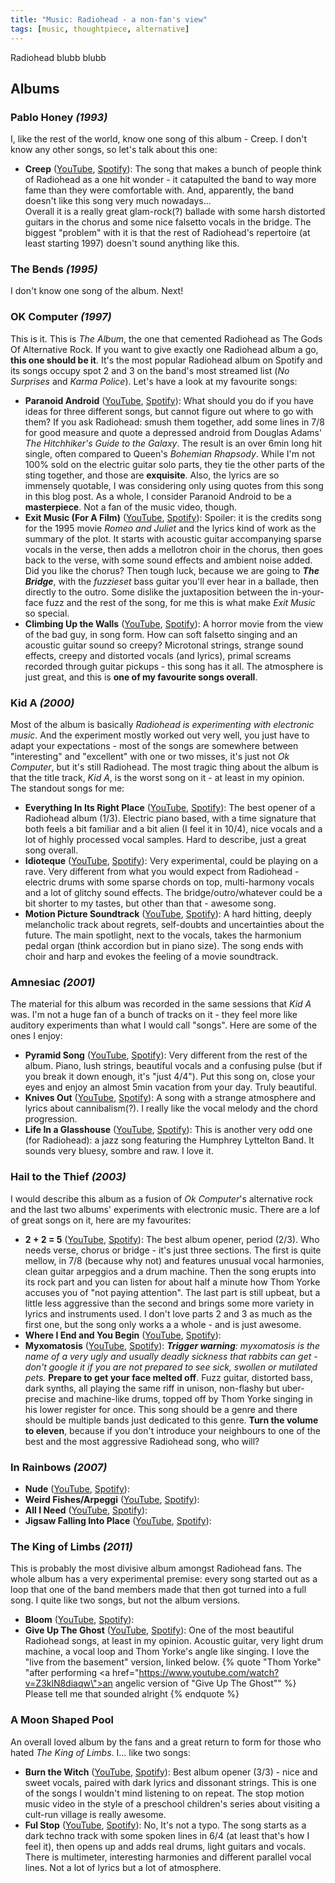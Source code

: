 ```yaml
---
title: "Music: Radiohead - a non-fan's view"
tags: [music, thoughtpiece, alternative]
---
```

Radiohead blubb blubb

## Albums

### Pablo Honey _(1993)_
I, like the rest of the world, know one song of this album - Creep. I don't know any other songs, so let's talk about this one:

* __Creep__ ([YouTube](https://www.youtube.com/watch?v=XFkzRNyygfk), [Spotify](https://open.spotify.com/intl-de/track/70LcF31zb1H0PyJoS1Sx1r?si=bf58370464164481)): The song that makes a bunch of people think of Radiohead as a one hit wonder - it catapulted the band to way more fame than they were comfortable with. And, apparently, the band doesn't like this song very much nowadays...  
Overall it is a really great glam-rock(?) ballade with some harsh distorted guitars in the chorus and some nice falsetto vocals in the bridge. The biggest "problem" with it is that the rest of Radiohead's repertoire (at least starting 1997) doesn't sound anything like this. 

### The Bends _(1995)_
I don't know one song of the album. Next! 

### OK Computer _(1997)_
This is it. This is _The Album_, the one that cemented Radiohead as The Gods Of Alternative Rock. If you want to give exactly one Radiohead album a go, __this one should be it__. It's the most popular Radiohead album on Spotify and its songs occupy spot 2 and 3 on the band's most streamed list (_No Surprises_ and _Karma Police_). Let's have a look at my favourite songs:

* __Paranoid Android__ ([YouTube](https://www.youtube.com/watch?v=fHiGbolFFGw), [Spotify](https://open.spotify.com/intl-de/track/6LgJvl0Xdtc73RJ1mmpotq?si=c4a3f8a521864d58)): What should you do if you have ideas for three different songs, but cannot figure out where to go with them? If you ask Radiohead: smush them together, add some lines in 7/8 for good measure and quote a depressed android from Douglas Adams' _The Hitchhiker's Guide to the Galaxy_. The result is an over 6min long hit single, often compared to Queen's _Bohemian Rhapsody_. While I'm not 100% sold on the electric guitar solo parts, they tie the other parts of the sting together, and those are __exquisite__. Also, the lyrics are so immensely quotable, I was considering only using quotes from this song in this blog post. As a whole, I consider Paranoid Android to be a __masterpiece__. Not a fan of the music video, though.
* __Exit Music (For A Film)__ ([YouTube](https://www.youtube.com/watch?v=Bf01riuiJWA&pp=ygUUcmFkaW9oZWFkIGV4aXQgbXVzaWM%3D), [Spotify](https://open.spotify.com/intl-de/track/0z1o5L7HJx562xZSATcIpY?si=9aa7e30c24004120)): Spoiler: it is the credits song for the 1995 movie _Romeo and Juliet_ and the lyrics kind of work as the summary of the plot. It starts with acoustic guitar accompanying sparse vocals in the verse, then adds a mellotron choir in the chorus, then goes back to the verse, with some sound effects and ambient noise added. Did you like the chorus? Then tough luck, because we are going to ___The Bridge___, with the _fuzzieset_ bass guitar you'll ever hear in a ballade, then directly to the outro. Some dislike the juxtaposition between the in-your-face fuzz and the rest of the song, for me this is what make _Exit Music_ so special.
* __Climbing Up the Walls__ ([YouTube](https://www.youtube.com/watch?v=XX4EpkR-Sp4&pp=ygUfcmFkaW9oZWFkIGNsaW1iaW5nIHVwIHRoZSB3YWxscw%3D%3D), [Spotify](https://open.spotify.com/intl-de/track/2PDQReEXBViVwkrbQ34vd7?si=6a95ec06c860444e)): A horror movie from the view of the bad guy, in song form. How can soft falsetto singing and an acoustic guitar sound so creepy? Microtonal strings, strange sound effects, creepy and distorted vocals (and lyrics), primal screams recorded through guitar pickups - this song has it all. The atmosphere is just great, and this is __one of my favourite songs overall__.

### Kid A _(2000)_
Most of the album is basically _Radiohead is experimenting with electronic music_. And the experiment mostly worked out very well, you just have to adapt your expectations - most of the songs are somewhere between "interesting" and "excellent" with one or two misses, it's just not _Ok Computer_, but it's still Radiohead. The most tragic thing about the album is that the title track, _Kid A_, is the worst song on it - at least in my opinion.  
The standout songs for me:
* __Everything In Its Right Place__ ([YouTube](https://www.youtube.com/watch?v=onRk0sjSgFU&pp=ygUncmFkaW9oZWFkIEV2ZXJ5dGhpbmcgSW4gSXRzIFJpZ2h0IFBsYWNl), [Spotify](https://open.spotify.com/intl-de/track/2kRFrWaLWiKq48YYVdGcm8?si=753616a49eef4e49)): The best opener of a Radiohead album (1/3). Electric piano based, with a time signature that both feels a bit familiar and a bit alien (I feel it in 10/4), nice vocals and a lot of highly processed vocal samples. Hard to describe, just a great song overall.
* __Idioteque__ ([YouTube](https://www.youtube.com/watch?v=svwJTnZOaco&pp=ygUTcmFkaW9oZWFkIGlkaW90ZXF1ZQ%3D%3D), [Spotify](https://open.spotify.com/intl-de/track/1W5XugQJGhnSATMI5n002M?si=ac789a49b2574a87)): Very experimental, could be playing on a rave. Very different from what you would expect from Radiohead - electric drums with some sparse chords on top, multi-harmony vocals and a lot of glitchy sound effects. The bridge/outro/whatever could be a bit shorter to my tastes, but other than that - awesome song.
* __Motion Picture Soundtrack__ ([YouTube](https://www.youtube.com/watch?v=EcSvMFm2ABE&pp=ygUjcmFkaW9oZWFkIG1vdGlvbiBwaWN0dXJlIHNvdW5kdHJhY2s%3D), [Spotify](https://open.spotify.com/intl-de/track/4SrRrB27n7fiRkQcPoKfpk?si=2f0ff1d7fa464dfd)): A hard hitting, deeply melancholic track about regrets, self-doubts and uncertainties about the future. The main spotlight, next to the vocals, takes the harmonium pedal organ (think accordion but in piano size). The song ends with choir and harp and evokes the feeling of a movie soundtrack. 

### Amnesiac _(2001)_
The material for this album was recorded in the same sessions that _Kid A_ was. I'm not a huge fan of a bunch of tracks on it - they feel more like auditory experiments than what I would call "songs". Here are some of the ones I enjoy:
* __Pyramid Song__ ([YouTube](https://www.youtube.com/watch?v=3M_Gg1xAHE4&pp=ygUWcmFkaW9oZWFkIHB5cmFtaWQgc29uZw%3D%3D), [Spotify](https://open.spotify.com/intl-de/track/55q3Ro66yXWi9rsEddeEN4?si=a20d9132e15948db)): Very different from the rest of the album. Piano, lush strings, beautiful vocals and a confusing pulse (but if you break it down enough, it's "just 4/4"). Put this song on, close your eyes and enjoy an almost 5min vacation from your day. Truly beautiful.
* __Knives Out__ ([YouTube](https://www.youtube.com/watch?v=2Lpw3yMCWro&pp=ygUUcmFkaW9oZWFkIGtuaXZlcyBvdXQ%3D), [Spotify](https://open.spotify.com/intl-de/track/521OhfIeThXJKiTyz0m883?si=2ee3840ebed24bc5)): A song with a strange atmosphere and lyrics about cannibalism(?). I really like the vocal melody and the chord progression.
* __Life In a Glasshouse__ ([YouTube](https://www.youtube.com/watch?v=hKrAPSootn4&pp=ygUecmFkaW9oZWFkIGxpZmUgaW4gYSBnbGFzc2hvdXNl), [Spotify](https://open.spotify.com/intl-de/track/5xJc58mBWz68WhwU2n5seR?si=bf0cfa9aeed14d9c)): This is another very odd one (for Radiohead): a jazz song featuring the Humphrey Lyttelton Band. It sounds very bluesy, sombre and raw. I love it.

### Hail to the Thief _(2003)_
I would describe this album as a fusion of _Ok Computer_'s alternative rock and the last two albums' experiments with electronic music. There are a lof of great songs on it, here are my favourites:
* __2 + 2 = 5__ ([YouTube](https://www.youtube.com/watch?v=2w6kHS_IRrE&pp=ygUPcmFkaW9oZWFkIDIrMj01), [Spotify](https://open.spotify.com/intl-de/track/4xkcGfpM9RwB4IiQ7yx2dB?si=2260445c33fe409b)): The best album opener, period (2/3). Who needs verse, chorus or bridge - it's just three sections. The first is quite mellow, in 7/8 (because why not) and features unusual vocal harmonies, clean guitar arpeggios and a drum machine. Then the song erupts into its rock part and you can listen for about half a minute how Thom Yorke accuses you of "not paying attention". The last part is still upbeat, but a little less aggressive than the second and brings some more variety in lyrics and instruments used. I don't love parts 2 and 3 as much as the first one, but the song only works a a whole - and is just awesome.
* __Where I End and You Begin__ ([YouTube](https://www.youtube.com/watch?v=pyTY6Z-Fqzw&pp=ygUjcmFkaW9oZWFkIHdoZXJlIGkgZW5kIGFuZCB5b3UgYmVnaW4%3D), [Spotify](https://open.spotify.com/intl-de/track/2dDqsUr11Mv0qhXByNfbJx?si=b8b3c00beac94a60)):
* __Myxomatosis__ ([YouTube](https://www.youtube.com/watch?v=PxOO8YkB_Og&pp=ygUVcmFkaW9oZWFkIG15eG9tYXRvc2lz), [Spotify](https://open.spotify.com/intl-de/track/3MW7yZK3kKtjsmJpsvBwyf?si=788083feeb8d4ff9)): ____Trigger warning___: myxomatosis is the name of a very ugly and usually deadly sickness that rabbits can get - don't google it if you are not prepared to see sick, swollen or mutilated pets._ __Prepare to get your face melted off__. Fuzz guitar, distorted bass, dark synths, all playing the same riff in unison, non-flashy but uber-precise and machine-like drums, topped off by Thom Yorke singing in his lower register for once. This song should be a genre and there should be multiple bands just dedicated to this genre. __Turn the volume to eleven__, because if you don't introduce your neighbours to one of the best and the most aggressive Radiohead song, who will?

### In Rainbows _(2007)_
* __Nude__ ([YouTube](https://www.youtube.com/watch?v=BbWBRnDK_AE&pp=ygUOcmFkaW9oZWFkIG51ZGU%3D), [Spotify](https://open.spotify.com/intl-de/track/35YyxFpE0ZTOoqFx5bADW8?si=bfe115a9b6c34cbc)):
* __Weird Fishes/Arpeggi__ ([YouTube](https://www.youtube.com/watch?v=TNRCvG9YtYI&pp=ygUXcmFkaW9oZWFkIHdlaXJkIGZpc2hlcyA%3D), [Spotify](https://open.spotify.com/intl-de/track/4wajJ1o7jWIg62YqpkHC7S?si=b14b357319584eca)):
* __All I Need__ ([YouTube](https://www.youtube.com/watch?v=DV1hQSt2hSE&pp=ygUUcmFkaW9oZWFkIGFsbCBpIG5lZWQ%3D), [Spotify](https://open.spotify.com/intl-de/track/5Qv2Nby1xTr9pQyjkrc94J?si=2092a10cf3bb4dc7)):
* __Jigsaw Falling Into Place__ ([YouTube](https://www.youtube.com/watch?v=GoLJJRIWCLU&pp=ygUjcmFkaW9oZWFkIGppZ3NhdyBmYWxsaW5nIGludG8gcGxhY2U%3D), [Spotify](https://open.spotify.com/intl-de/track/0YJ9FWWHn9EfnN0lHwbzvV?si=a4f9910b28244dc4)):

### The King of Limbs _(2011)_
This is probably the most divisive album amongst Radiohead fans. The whole album has a very experimental premise: every song started out as a loop that one of the band members made that then got turned into a full song. I quite like two songs, but not the album versions. 
* __Bloom__ ([YouTube](https://www.youtube.com/watch?v=IxBQ8Er8DYc&pp=ygUPcmFkaW9oZWFkIGJsb29t), [Spotify](https://open.spotify.com/intl-de/track/2HO0MwfNYxJa2zwo6vrQMT?si=2af01bed91914da1)): 
* __Give Up The Ghost__ ([YouTube](https://www.youtube.com/watch?v=QGGb7o7EbFs&pp=ygUbcmFkaW9oZWFkIGdpdmUgdXAgdGhlIGdob3N0), [Spotify](https://open.spotify.com/intl-de/track/05NZMYuLR71Z3qrZOUiUm2?si=a7e029131e324be5)): One of the most beautiful Radiohead songs, at least in my opinion. Acoustic guitar, very light drum machine, a vocal loop and Thom Yorke's angle like singing. I love the "live from the basement" version, linked below.
{% quote "Thom Yorke" "after performing <a href=\"https://www.youtube.com/watch?v=Z3klN8diaqw\">an angelic version of \"Give Up The Ghost\"</a>" %}
Please tell me that sounded alright
{% endquote %}

### A Moon Shaped Pool
An overall loved album by the fans and a great return to form for those who hated _The King of Limbs_. I... like two songs:
* __Burn the Witch__ ([YouTube](https://www.youtube.com/watch?v=yI2oS2hoL0k&pp=ygUYcmFkaW9oZWFkIGJ1cm4gdGhlIHdpdGNo), [Spotify](https://open.spotify.com/intl-de/track/3DpuYpzkvUWXbmzCm6pfzR?si=0062034c417348e9)): Best album opener (3/3) - nice and sweet vocals, paired with dark lyrics and dissonant strings. This is one of the songs I wouldn't mind listening to on repeat. The stop motion music video in the style of a preschool children's series about visiting a cult-run village is really awesome. 
* __Ful Stop__ ([YouTube](https://www.youtube.com/watch?v=NHDOk7lA53w&pp=ygUScmFkaW9oZWFkIGZ1bCBzdG9w), [Spotify](https://open.spotify.com/intl-de/track/6nOsTV3cMjLh3k6Wpk468L?si=8a4f300a190049ba)): No, It's not a typo. The song starts as a dark techno track with some spoken lines in 6/4 (at least that's how I feel it), then opens up and adds real drums, light guitars and vocals. There is multimeter, interesting harmonies and different parallel vocal lines. Not a lot of lyrics but a lot of atmosphere.